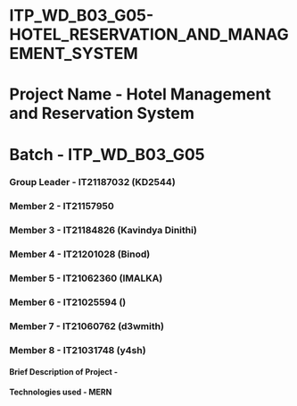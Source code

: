# ITP_WD_B03_G05-HOTEL_RESERVATION_AND_MANAGEMENT_SYSTEM

# Project Name - Hotel Management and Reservation System
# Batch - ITP_WD_B03_G05
### Group Leader - IT21187032 (KD2544)
### Member 2 - IT21157950 
### Member 3 - IT21184826 (Kavindya Dinithi)
### Member 4 - IT21201028 (Binod)
### Member 5 - IT21062360 (IMALKA)
### Member 6 - IT21025594 ()
### Member 7 - IT21060762 (d3wmith)
### Member 8 - IT21031748 (y4sh)

#### Brief Description of Project - 
#### Technologies used - MERN
